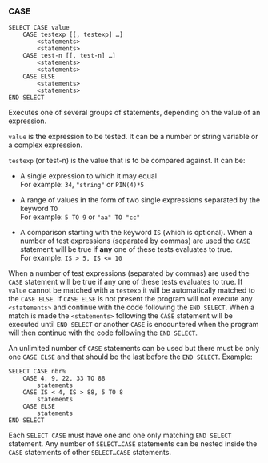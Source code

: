 

### CASE

```basic
SELECT CASE value
    CASE testexp [[, testexp] …]
        <statements>
        <statements>
    CASE test-n [[, test-n] …]
        <statements>
        <statements>
    CASE ELSE
        <statements>
        <statements>
END SELECT
```

Executes one of several groups of statements, depending on the value of an expression. 

`value` is the expression to be tested. It can be a number or string
variable or a complex expression.

`testexp` (or test-n) is the value that is to be compared against. 
It can be:

* A single expression to which it may equal <br>
  For example: `34`, `"string"` or `PIN(4)*5`

* A range of values in the form of two single expressions separated by the keyword `TO` <br>
  For example: `5 TO 9` or `"aa" TO "cc"`

* A comparison starting with the keyword `IS` (which is optional). When a number of test expressions (separated by commas) are used the `CASE` statement will be true if **any** one of these tests evaluates to true.<br>
  For example: `IS > 5, IS <= 10`

When a number of test expressions (separated by commas) are used the `CASE`
statement will be true if any one of these tests evaluates to true.
If `value` cannot be matched with a `testexp` it will be automatically matched to
the `CASE ELSE`. If `CASE ELSE` is not present the program will not execute any
`<statements>` and continue with the code following the `END SELECT`. When a
match is made the `<statements>` following the `CASE` statement will be
executed until `END SELECT` or another `CASE` is encountered when the
program will then continue with the code following the `END SELECT`.

An unlimited number of `CASE` statements can be used but there must be only
one `CASE ELSE` and that should be the last before the `END SELECT`.
Example:

```basic
SELECT CASE nbr%
    CASE 4, 9, 22, 33 TO 88
        statements
    CASE IS < 4, IS > 88, 5 TO 8
        statements
    CASE ELSE
        statements
END SELECT
```

Each `SELECT CASE` must have one and one only matching `END SELECT`
statement. Any number of `SELECT…CASE` statements can be nested inside
the `CASE` statements of other `SELECT…CASE` statements.
